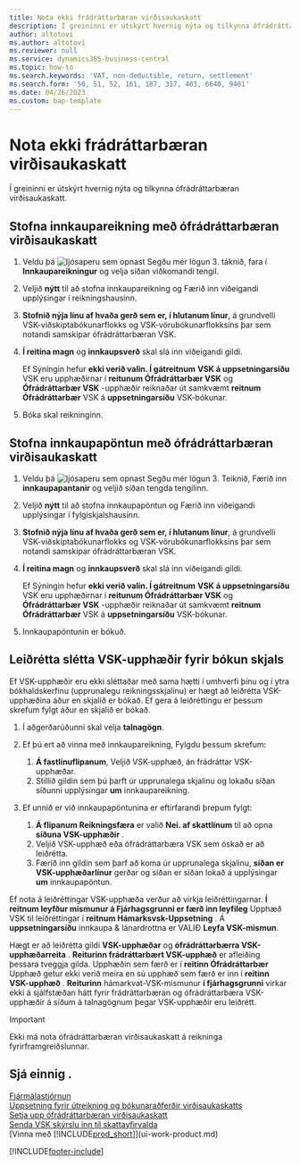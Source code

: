 ```yaml
---
title: Nota ekki frádráttarbæran virðisaukaskatt
description: Í greininni er útskýrt hvernig nýta og tilkynna ófrádráttarbæran virðisaukaskatt.
author: altotovi
ms.author: altotovi
ms.reviewer: null
ms.service: dynamics365-business-central
ms.topic: how-to
ms.search.keywords: 'VAT, non-deductible, return, settlement'
ms.search.form: '50, 51, 52, 161, 187, 317, 403, 6640, 9401'
ms.date: 04/26/2023
ms.custom: bap-template
---
```


# <a name="use-non-deductible-vat"></a><a name="use-non-deductible-vat"></a>Nota ekki frádráttarbæran virðisaukaskatt

Í greininni er útskýrt hvernig nýta og tilkynna ófrádráttarbæran virðisaukaskatt.

## <a name="create-a-purchase-invoice-with-non-deductible-vat"></a><a name="create-a-purchase-invoice-with-non-deductible-vat"></a>Stofna innkaupareikning með ófrádráttarbæran virðisaukaskatt

1. Veldu þá  ![ljósaperu sem opnast Segðu mér lögun 3](media/ui-search/search_small.png "Segðu mér hvað þú vilt gera"). táknið, fara í **Innkaupareikningur** og velja síðan viðkomandi tengil.
2. Veljið  **nýtt**  til að stofna innkaupareikning og Færið inn viðeigandi upplýsingar í reikningshausinn.
3.  **Stofnið nýja línu af hvaða gerð sem er, í hlutanum línur**, á grundvelli VSK-viðskiptabókunarflokks og VSK-vörubókunarflokksins þar sem notandi samskipar ófrádráttarbæran VSK.
4.  **Í reitina magn**  og  **innkaupsverð**  skal slá inn viðeigandi gildi.

    Ef Sýningin hefur  **ekki verið valin. Í gátreitnum**  **VSK á uppsetningarsíðu**  VSK eru upphæðirnar í  **reitunum Ófrádráttarbær VSK**  og  **Ófrádráttarbær VSK**  -upphæðir reiknaðar út samkvæmt  **reitnum Ófrádráttarbær**  VSK á  **uppsetningarsíðu**  VSK-bókunar.

5. Bóka skal reikninginn.

## <a name="create-a-purchase-order-with-non-deductible-vat"></a><a name="create-a-purchase-order-with-non-deductible-vat"></a>Stofna innkaupapöntun með ófrádráttarbæran virðisaukaskatt

1. Veldu þá  ![ljósaperu sem opnast Segðu mér lögun 3](media/ui-search/search_small.png "Segðu mér hvað þú vilt gera"). Teiknið, Færið inn  **innkaupapantanir**  og veljið síðan tengda tengilinn.
2. Veljið  **nýtt**  til að stofna innkaupapöntun og Færið inn viðeigandi upplýsingar í fylgiskjalshausinn.
3.  **Stofnið nýja línu af hvaða gerð sem er, í hlutanum línur**, á grundvelli VSK-viðskiptabókunarflokks og VSK-vörubókunarflokksins þar sem notandi samskipar ófrádráttarbæran VSK.
4.  **Í reitina magn**  og  **innkaupsverð**  skal slá inn viðeigandi gildi.

    Ef Sýningin hefur  **ekki verið valin. Í gátreitnum**  **VSK á uppsetningarsíðu**  VSK eru upphæðirnar í  **reitunum Ófrádráttarbær VSK**  og  **Ófrádráttarbær VSK**  -upphæðir reiknaðar út samkvæmt  **reitnum Ófrádráttarbær**  VSK á  **uppsetningarsíðu**  VSK-bókunar.

5. Innkaupapöntunin er bókuð.

## <a name="adjust-rounded-vat-amounts-before-document-posting"></a><a name="adjust-rounded-vat-amounts-before-document-posting"></a>Leiðrétta slétta VSK-upphæðir fyrir bókun skjals

Ef VSK-upphæðir eru ekki sléttaðar með sama hætti í umhverfi þínu og í ytra bókhaldskerfinu (upprunalegu reikningsskjalinu) er hægt að leiðrétta VSK-upphæðina áður en skjalið er bókað. Ef gera á leiðréttingu er þessum skrefum fylgt áður en skjalið er bókað.

1. Í aðgerðarúðunni skal velja  **talnagögn**.
2. Ef þú ert að vinna með innkaupareikning, Fylgdu þessum skrefum:

    1.  **Á fastlínuflipanum**, Veljið VSK-upphæð, án frádráttar VSK-upphæðar.
    2. Stillið gildin sem þú þarft úr upprunalega skjalinu og lokaðu síðan síðunni upplýsingar  **um**  innkaupareikning.

3.  Ef unnið er við innkaupapöntunina er eftirfarandi þrepum fylgt:

    1.  **Á flipanum Reikningsfæra**  er valið  **Nei. af skattlínum**  til að opna  **síðuna VSK-upphæðir** .
    2. Veljið VSK-upphæð eða ófrádráttarbæra VSK sem óskað er að leiðrétta.
    3. Færið inn gildin sem þarf að koma úr upprunalega skjalinu,  **síðan er VSK-upphæðarlínur**  gerðar og síðan er síðan lokað á upplýsingar  **um**  innkaupapöntun.

Ef nota á leiðréttingar VSK-upphæða verður að virkja leiðréttingarnar.  **Í reitnum leyfður mismunur á Fjárhagsgrunni er færð inn leyfileg**  Upphæð VSK til leiðréttingar í  **reitnum Hámarksvsk-Uppsetning** . Á  **uppsetningarsíðu**  innkaupa & lánardrottna er VALIÐ  **Leyfa VSK-mismun**.

Hægt er að leiðrétta gildi  **VSK-upphæðar**  og  **ófrádráttarbærra VSK-upphæðarreita** .  **Reiturinn frádráttarbært VSK-upphæð**  er afleiðing þessara tveggja gilda. Upphæðin sem færð er í  **reitinn Ófrádráttarbær**  Upphæð getur ekki verið meira en sú upphæð sem færð er inn í  **reitinn VSK-upphæð** .  **Reiturinn**  hámarkvat-VSK-mismunur  **í fjárhagsgrunni**  virkar ekki á sjálfstæðan hátt fyrir frádráttarbæran og ófrádráttarbæra VSK-upphæðir á síðum á talnagögnum þegar VSK-upphæðir eru leiðrétt.

> [!IMPORTANT]
> Ekki má nota ófrádráttarbæran virðisaukaskatt á reikninga fyrirframgreiðslunnar.

## <a name="see-also"></a><a name="see-also"></a>Sjá einnig .

[Fjármálastjórnun](finance.md)  
[Uppsetning fyrir útreikning og bókunaraðferðir virðisaukaskatts](finance-setup-vat.md)  
[Setja upp ófrádráttarbæran virðisaukaskatt](finance-setup-nondeductible-vat.md)  
[Senda VSK skýrslu inn til skattayfirvalda](finance-how-report-vat.md)  
[Vinna með [!INCLUDE[prod_short](includes/prod_short.md)]](ui-work-product.md)

[!INCLUDE[footer-include](includes/footer-banner.md)]
